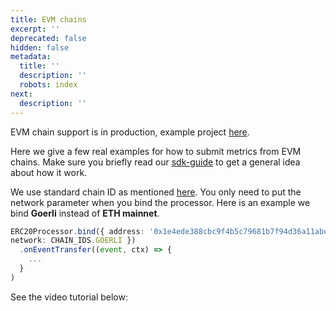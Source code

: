 ```yaml
---
title: EVM chains
excerpt: ''
deprecated: false
hidden: false
metadata:
  title: ''
  description: ''
  robots: index
next:
  description: ''
---
```

EVM chain support is in production, example project [here](https://github.com/sentioxyz/sentio-processors/tree/main/projects/coinbase).

Here we give a few real examples for how to submit metrics from EVM chains. Make sure you briefly read our [sdk-guide]("mention") to get a general idea about how it work.

We use standard chain ID  as mentioned [here](https://chainlist.org/). You only need to put the network parameter when you bind the processor. Here is an example we bind **Goerli** instead of **ETH mainnet**.

```typescript
ERC20Processor.bind({ address: '0x1e4ede388cbc9f4b5c79681b7f94d36a11abebc9',
network: CHAIN_IDS.GOERLI })
  .onEventTransfer((event, ctx) => {
    ...
  }
)
```

See the video tutorial below:

<Embed url="https://www.youtube.com/embed/yKggwExqKTw" typeOfEmbed="youtube" href="https://www.youtube.com/embed/yKggwExqKTw" html="%3Ciframe%20src%3D%22https%3A%2F%2Fwww.youtube.com%2Fembed%2FyKggwExqKTw%22%20width%3D%22640%22%20height%3D%22480%22%20frameborder%3D%220%22%3E%3C%2Fiframe%3E" />